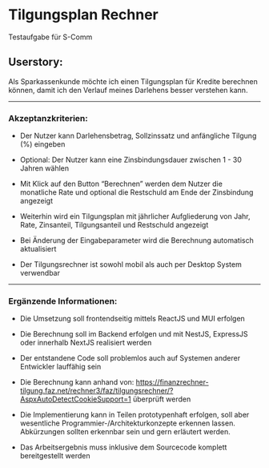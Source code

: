 # Tilgungsplan Rechner

Testaufgabe für S-Comm

## Userstory:

Als Sparkassenkunde möchte ich einen Tilgungsplan für Kredite berechnen können, damit ich den Verlauf meines Darlehens besser verstehen kann.

---

### Akzeptanzkriterien:

- Der Nutzer kann Darlehensbetrag, Sollzinssatz und anfängliche Tilgung (%) eingeben

- Optional: Der Nutzer kann eine Zinsbindungsdauer zwischen 1 - 30 Jahren wählen

- Mit Klick auf den Button “Berechnen” werden dem Nutzer die monatliche Rate und optional die Restschuld am Ende der Zinsbindung angezeigt

- Weiterhin wird ein Tilgungsplan mit jährlicher Aufgliederung von Jahr, Rate, Zinsanteil, Tilgungsanteil und Restschuld angezeigt

- Bei Änderung der Eingabeparameter wird die Berechnung automatisch aktualisiert

- Der Tilgungsrechner ist sowohl mobil als auch per Desktop System verwendbar

---

 ### Ergänzende Informationen:

- Die Umsetzung soll frontendseitig mittels ReactJS und MUI erfolgen

- Die Berechnung soll im Backend erfolgen und mit NestJS, ExpressJS oder innerhalb NextJS realisiert werden

- Der entstandene Code soll problemlos auch auf Systemen anderer Entwickler lauffähig sein

- Die Berechnung kann anhand von: https://finanzrechner-tilgung.faz.net/rechner3/faz/tilgungsrechner/?AspxAutoDetectCookieSupport=1 überprüft werden

- Die Implementierung kann in Teilen prototypenhaft erfolgen, soll aber wesentliche Programmier-/Architekturkonzepte erkennen lassen. Abkürzungen sollten erkennbar sein und gern erläutert werden.

- Das Arbeitsergebnis muss inklusive dem Sourcecode komplett bereitgestellt werden